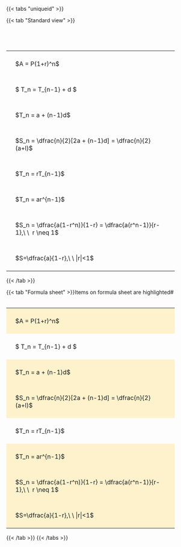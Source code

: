 ---
---

{{< tabs "uniqueid" >}}

{{< tab "Standard view" >}}

#  
<br>
<style type="text/css">
#T_ede27 th.col_heading {
  text-align: left;
  font-size: 1em;
}
#T_ede27 td {
  text-align: left;
  font-size: 1em;
  padding: 1.5em;
}
#T_ede27_row0_col0, #T_ede27_row1_col0, #T_ede27_row2_col0, #T_ede27_row3_col0, #T_ede27_row4_col0, #T_ede27_row5_col0, #T_ede27_row6_col0, #T_ede27_row7_col0 {
  width: 400px;
  white-space: pre-wrap;
}
</style>
<table id="T_ede27">
  <thead>
  </thead>
  <tbody>
    <tr>
      <td id="T_ede27_row0_col0" class="data row0 col0" >$A = P(1+r)^n$</td>
    </tr>
    <tr>
      <td id="T_ede27_row1_col0" class="data row1 col0" >$ T_n = T_{n-1} + d $</td>
    </tr>
    <tr>
      <td id="T_ede27_row2_col0" class="data row2 col0" >$T_n = a + (n-1)d$</td>
    </tr>
    <tr>
      <td id="T_ede27_row3_col0" class="data row3 col0" >$S_n = \dfrac{n}{2}[2a + (n-1)d] = \dfrac{n}{2}(a+l)$</td>
    </tr>
    <tr>
      <td id="T_ede27_row4_col0" class="data row4 col0" >$T_n = rT_{n-1}$</td>
    </tr>
    <tr>
      <td id="T_ede27_row5_col0" class="data row5 col0" >$T_n = ar^{n-1}$</td>
    </tr>
    <tr>
      <td id="T_ede27_row6_col0" class="data row6 col0" >$S_n = \dfrac{a(1-r^n)}{1-r} = \dfrac{a(r^n-1)}{r-1},\ \  r \neq 1$</td>
    </tr>
    <tr>
      <td id="T_ede27_row7_col0" class="data row7 col0" >$S=\dfrac{a}{1-r},\ \ |r|<1$</td>
    </tr>
  </tbody>
</table>
{{< /tab >}}

{{< tab "Formula sheet" >}}Items on formula sheet are highlighted#  
<br>
<style type="text/css">
#T_b383e th.col_heading {
  text-align: left;
  font-size: 1em;
}
#T_b383e td {
  text-align: left;
  font-size: 1em;
  padding: 1.5em;
}
#T_b383e_row0_col0, #T_b383e_row2_col0, #T_b383e_row3_col0, #T_b383e_row5_col0, #T_b383e_row6_col0, #T_b383e_row7_col0 {
  width: 400px;
  background-color: rgba(255,194,10, 0.2);
  white-space: pre-wrap;
}
#T_b383e_row1_col0, #T_b383e_row4_col0 {
  width: 400px;
  white-space: pre-wrap;
}
</style>
<table id="T_b383e">
  <thead>
  </thead>
  <tbody>
    <tr>
      <td id="T_b383e_row0_col0" class="data row0 col0" >$A = P(1+r)^n$</td>
    </tr>
    <tr>
      <td id="T_b383e_row1_col0" class="data row1 col0" >$ T_n = T_{n-1} + d $</td>
    </tr>
    <tr>
      <td id="T_b383e_row2_col0" class="data row2 col0" >$T_n = a + (n-1)d$</td>
    </tr>
    <tr>
      <td id="T_b383e_row3_col0" class="data row3 col0" >$S_n = \dfrac{n}{2}[2a + (n-1)d] = \dfrac{n}{2}(a+l)$</td>
    </tr>
    <tr>
      <td id="T_b383e_row4_col0" class="data row4 col0" >$T_n = rT_{n-1}$</td>
    </tr>
    <tr>
      <td id="T_b383e_row5_col0" class="data row5 col0" >$T_n = ar^{n-1}$</td>
    </tr>
    <tr>
      <td id="T_b383e_row6_col0" class="data row6 col0" >$S_n = \dfrac{a(1-r^n)}{1-r} = \dfrac{a(r^n-1)}{r-1},\ \  r \neq 1$</td>
    </tr>
    <tr>
      <td id="T_b383e_row7_col0" class="data row7 col0" >$S=\dfrac{a}{1-r},\ \ |r|<1$</td>
    </tr>
  </tbody>
</table>
{{< /tab >}}
{{< /tabs >}}